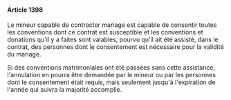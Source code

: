#### Article 1398

Le mineur capable de contracter mariage est capable de consentir toutes les conventions dont ce contrat est susceptible et les conventions et donations qu'il y a faites sont valables, pourvu qu'il ait été assisté, dans le contrat, des personnes dont le consentement est nécessaire pour la validité du mariage.

Si des conventions matrimoniales ont été passées sans cette assistance, l'annulation en pourra être demandée par le mineur ou par les personnes dont le consentement était requis, mais seulement jusqu'à l'expiration de l'année qui suivra la majorité accomplie.

